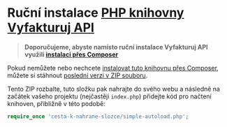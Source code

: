 # Ruční instalace [PHP knihovny Vyfakturuj API](https://github.com/redbitcz/vyfakturuj-api-php)

> **Doporučujeme, abyste namísto ruční instalace Vyfakturuj API využili [instalaci přes Composer](README.md#instalace)** 

Pokud nemůžete nebo nechcete [instalovat tuto knihovnu přes Composer](README.md#instalace), můžete si
stáhnout [poslední verzi v ZIP souboru](https://github.com/redbitcz/vyfakturuj-api-php/releases/latest).

Tento ZIP rozbalte, tuto složku pak nahrajte do svého webu a následně na začátek vašeho projektu (nejčastěji `index.php`)
přidejte kód pro načtení knihoven, přibližně v této podobě:
```php
require_once 'cesta-k-nahrane-slozce/simple-autoload.php';
```